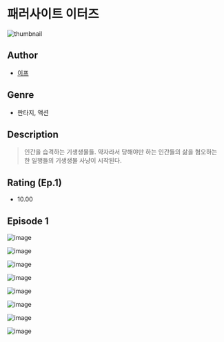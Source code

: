 # 패러사이트 이터즈
![thumbnail](https://image-comic.pstatic.net/user_contents_data/challenge_comic/2023/05/25/upload_7306019717543638324_480x623.jpeg)

## Author
- [이프](https://comic.naver.com/artistTitle?id=367261)

## Genre
- 판타지, 액션

## Description
> 인간을 습격하는 기생생물들. 약자라서 당해야만 하는 인간들의 삶을 혐오하는 한 일행들의 기생생물 사냥이 시작된다.


## Rating (Ep.1)
- 10.00

## Episode 1
![image](https://image-comic.pstatic.net/user_contents_data/challenge_comic/2023/05/25/367261/upload_7234251285671850593.jpeg)

![image](https://image-comic.pstatic.net/user_contents_data/challenge_comic/2023/05/25/367261/upload_3487535663079974243.jpeg)

![image](https://image-comic.pstatic.net/user_contents_data/challenge_comic/2023/05/25/367261/upload_3703141085131203634.jpeg)

![image](https://image-comic.pstatic.net/user_contents_data/challenge_comic/2023/05/25/367261/upload_3904674071026284853.jpeg)

![image](https://image-comic.pstatic.net/user_contents_data/challenge_comic/2023/05/25/367261/upload_7233405766394460212.jpeg)

![image](https://image-comic.pstatic.net/user_contents_data/challenge_comic/2023/05/25/367261/upload_3978983268064375141.jpeg)

![image](https://image-comic.pstatic.net/user_contents_data/challenge_comic/2023/05/25/367261/upload_3486689034929004850.jpeg)

![image](https://image-comic.pstatic.net/user_contents_data/challenge_comic/2023/05/25/367261/upload_7221584898865849651.jpeg)
